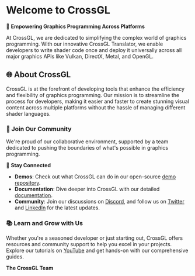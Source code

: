 # Welcome to CrossGL

🚀 **Empowering Graphics Programming Across Platforms**

At CrossGL, we are dedicated to simplifying the complex world of graphics programming. With our innovative CrossGL Translator, we enable developers to write shader code once and deploy it universally across all major graphics APIs like Vulkan, DirectX, Metal, and OpenGL.

## 🌐 About CrossGL

CrossGL is at the forefront of developing tools that enhance the efficiency and flexibility of graphics programming. Our mission is to streamline the process for developers, making it easier and faster to create stunning visual content across multiple platforms without the hassle of managing different shader languages.

### 🤝 Join Our Community

We're proud of our collaborative environment, supported by a team dedicated to pushing the boundaries of what's possible in graphics programming.

🔗 **Stay Connected**
- **Demos**: Check out what CrossGL can do in our open-source [demo repository](https://github.com/CrossGL/demos/tree/main).
- **Documentation**: Dive deeper into CrossGL with our detailed [documentation](https://crossgl.github.io/index.html).
- **Community**: Join our discussions on [Discord](https://discord.gg/mYH45zZ9), and follow us on [Twitter](https://x.com/crossGL_) and [LinkedIn](https://www.linkedin.com/company/crossgl/?viewAsMember=true) for the latest updates.

### 📚 Learn and Grow with Us

Whether you're a seasoned developer or just starting out, CrossGL offers resources and community support to help you excel in your projects. Explore our tutorials on [YouTube](https://www.youtube.com/channel/UCxv7_flRCHp7p0fjMxVSuVQ) and get hands-on with our comprehensive guides.

**The CrossGL Team**
